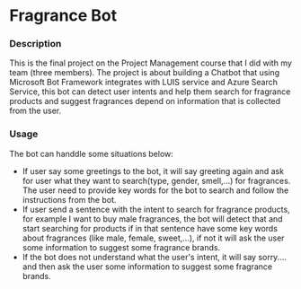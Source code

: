 # Fragrance Bot

### Description
This is the final project on the Project Management course that I did with my team (three members). The project is about building a Chatbot that using Microsoft Bot Framework integrates with LUIS service and Azure Search Service, this bot can detect user intents and help them search for fragrance products and suggest fragrances depend on information that is collected from the user.    

### Usage
The bot can handdle some situations below:
- If user say some greetings to the bot, it will say greeting again and ask for user what they want to search(type, gender, smell,...) for fragrances. The user need to provide key words for the bot to search and follow the instructions from the bot. 
- If user send a sentence with the intent to search for fragrance products, for example I want to buy male fragrances, the bot will detect that and start searching for products if in that sentence have some key words about fragrances (like male, female, sweet,...), if not it will ask the user some information to suggest some fragrance brands. 
- If the bot does not understand what the user's intent, it will say sorry.... and then ask the user some information to suggest some fragrance brands. 
